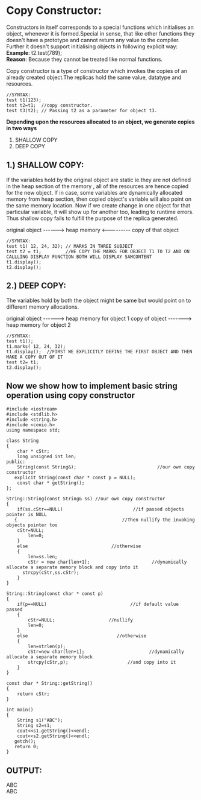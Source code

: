 Copy Constructor:
===============
Constructors in itself corresponds to a special functions which initialises an object, whenever it is formed.Special in sense, that like other functions they doesn't have a prototype and cannot return any value to the compiler.
Further it doesn't support initialising objects in following explicit way:  
**Example**:  t2.test(789);  
**Reason**: Because they cannot be treated like normal functions.

Copy constructor is a type of constructor which invokes the copies of an already created object.The replicas hold the same 
value, datatype and resources.

```
//SYNTAX:
test t1(123);
test t2=t1;  //copy constructor.
test t3(t2); // Passing t2 as a parameter for object t3.  
```
**Depending upon the resources allocated to an object, we generate copies in two ways**

1) SHALLOW COPY
2) DEEP COPY

1.) SHALLOW COPY:
---------------
If the variables hold by the original object are static ie.they are not defined in the heap section of the memory , all of the resources are hence copied for the new object.
If in case, some variables are dynamically allocated memory from heap section, then copied object's variable will also point on the same memory location. Now if we create change in one object for that particular variable, it will show up for another too, leading to runtime errors. Thus shallow copy fails to fulfill the purpose of the replica generated.

original object ------> heap memory <--------- copy of that object

```
//SYNTAX:
test t1( 12, 24, 32); // MARKS IN THREE SUBJECT
test t2 = t1;         //WE COPY THE MARKS FOR OBJECT T1 TO T2 AND ON CALLLING DISPLAY FUNCTION BOTH WILL DISPLAY SAMCONTENT
t1.display();
t2.display();
```
2.) DEEP COPY:
---------------
The variables hold by both the object might be same but would point on to different memory allocations.

original object ------> heap memory for object 1
copy of object -------> heap memory for object 2

```
//SYNTAX:
test t1();
t1.marks( 12, 24, 32);
t1.display();  //FIRST WE EXPLICITLY DEFINE THE FIRST OBJECT AND THEN MAKE A COPY OUT OF IT
test t2= t1;
t2.display();
```
**Now we show how to implement basic string operation using copy constructor**
---------------
```
#include <iostream>
#include <stdlib.h>
#include <string.h>
#include <conio.h>
using namespace std;

class String
{
	char * cStr;
	long unsigned int len;
public:
	String(const String&); 			                    //our own copy constructor
   explicit String(const char * const p = NULL);
	const char * getString();
};

String::String(const String& ss) //our own copy constructor
{
	if(ss.cStr==NULL) 				           //if passed objects pointer is NULL
   {							           //Then nullify the invoking objects pointer too
   	cStr=NULL;
		len=0;
	}
	else 							   //otherwise
	{
		len=ss.len;
		cStr = new char[len+1]; 	                  //dynamically allocate a separate memory block and copy into it
      strcpy(cStr,ss.cStr);		                        
	}
}

String::String(const char * const p)
{
	if(p==NULL) 					          //if default value passed
	{
		cStr=NULL; 					  //nullify
		len=0;
	} 
	else 						         //otherwise
	{
		len=strlen(p);
		cStr=new char[len+1]; 		                 //dynamically allocate a separate memory block
		strcpy(cStr,p); 			         //and copy into it
	}
}

const char * String::getString()
{
	return cStr;
}

int main()
{
	String s1("ABC");
	String s2=s1;
	cout<<s1.getString()<<endl;
	cout<<s2.getString()<<endl;
   getch();
   return 0;
}

```
**OUTPUT:**
---------------
ABC                       
ABC

